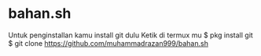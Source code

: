 # bahan.sh
Untuk penginstallan kamu install git dulu
Ketik di termux mu
$ pkg install git
$ git clone https://github.com/muhammadrazan999/bahan.sh
